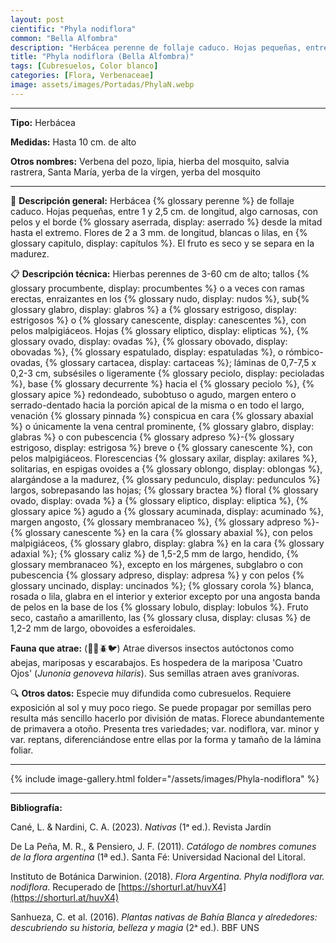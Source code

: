 ```yaml
---
layout: post
cientific: "Phyla nodiflora"
common: "Bella Alfombra"
description: "Herbácea perenne de follaje caduco. Hojas pequeñas, entre 1 y 2,5 cm. de longitud, algo carnosas, con pelos y el borde aserrado desde la mitad hasta el extremo. Flores de 2 a 3 mm. de longitud, blancas o lilas, en capítulos. El fruto es seco y se separa en la madurez."
title: "Phyla nodiflora (Bella Alfombra)"
tags: [Cubresuelos, Color blanco]
categories: [Flora, Verbenaceae]
image: assets/images/Portadas/PhylaN.webp
---
```


***

**Tipo:** Herbácea

**Medidas:** Hasta 10 cm. de alto

**Otros nombres:** Verbena del pozo, lipia, hierba del mosquito, salvia rastrera, Santa María, yerba de la
vírgen, yerba del mosquito

***

🌱 **Descripción general:** Herbácea {% glossary perenne %} de follaje caduco. Hojas pequeñas, entre 1 y 2,5 cm. de longitud, algo carnosas, con pelos y el borde {% glossary aserrada, display: aserrado %} desde la mitad hasta el extremo. Flores de 2 a 3 mm. de longitud, blancas o lilas, en {% glossary capitulo, display: capítulos %}. El fruto es seco y se separa en la madurez.

📋 **Descripción técnica:** Hierbas perennes de 3-60 cm de alto; tallos {% glossary procumbente, display: procumbentes %} o a veces con ramas erectas, enraizantes en los {% glossary nudo, display: nudos %}, sub{% glossary glabro, display: glabros %} a {% glossary estrigoso, display: estrigosos %} o {% glossary canescente, display: canescentes %}, con pelos malpigiáceos. Hojas {% glossary eliptico, display: elipticas %}, {% glossary ovado, display: ovadas %}, {% glossary obovado, display: obovadas %}, {% glossary espatulado, display: espatuladas %}, o rómbico-ovadas, {% glossary cartacea, display: cartaceas %}; láminas de 0,7-7,5 x 0,2-3 cm, subsésiles o ligeramente {% glossary peciolo, display: pecioladas %}, base {% glossary decurrente %} hacia el {% glossary peciolo %}, {% glossary apice %} redondeado, subobtuso o agudo, margen entero o serrado-dentado hacia la porción apical de la misma o en todo el largo, venación {% glossary pinnada %} conspicua en cara {% glossary abaxial %} o únicamente la vena central prominente, {% glossary glabro, display: glabras %} o con pubescencia {% glossary adpreso %}-{% glossary estrigoso, display: estrigosa %} breve o {% glossary canescente %}, con pelos malpigiáceos. Florescencias {% glossary axilar, display: axilares %}, solitarias, en espigas ovoides a {% glossary oblongo, display: oblongas %}, alargándose a la madurez, {% glossary pedunculo, display: pedunculos %} largos, sobrepasando las hojas; {% glossary bractea %} floral {% glossary ovado, display: ovada %} a {% glossary eliptico, display: eliptica %}, {% glossary apice %} agudo a {% glossary acuminada, display: acuminado %}, margen angosto, {% glossary membranaceo %}, {% glossary adpreso %}-{% glossary canescente %} en la cara {% glossary abaxial %}, con pelos malpigiáceos, {% glossary glabro, display: glabra %} en la cara {% glossary adaxial %}; {% glossary caliz %} de 1,5-2,5 mm de largo, hendido, {% glossary membranaceo %}, excepto en los márgenes, subglabro o con pubescencia {% glossary adpreso, display: adpresa %} y con pelos {% glossary uncinado, display: uncinados %}; {% glossary corola %} blanca, rosada o lila, glabra en el interior y exterior excepto por una angosta banda de pelos en la base de los {% glossary lobulo, display: lobulos %}. Fruto seco, castaño a amarillento, las {% glossary clusa, display: clusas %} de 1,2-2 mm de largo, obovoides a esferoidales.

**Fauna que atrae:** (🦋🐝🪲🐦) Atrae diversos insectos autóctonos como abejas, mariposas y escarabajos. Es hospedera de la mariposa 'Cuatro Ojos' (*Junonia genoveva hilaris*). Sus semillas atraen aves granívoras.

🔍 **Otros datos:** Especie muy difundida como cubresuelos. Requiere exposición al sol y muy poco riego. Se puede propagar por semillas pero resulta más sencillo hacerlo por división de matas. Florece abundantemente de primavera a otoño. Presenta tres variedades; var. nodiflora, var. minor y var. reptans, diferenciándose entre ellas por la forma y tamaño de la lámina foliar.

------

{% include image-gallery.html folder="/assets/images/Phyla-nodiflora" %}

***

**Bibliografía:**

Cané, L. & Nardini, C. A. (2023). *Nativas* (1ᵃ ed.). Revista Jardín

De La Peña, M. R., & Pensiero, J. F. (2011). *Catálogo de nombres comunes de la flora argentina* (1ª ed.). Santa Fé: Universidad Nacional del Litoral.

Instituto de Botánica Darwinion. (2018). *Flora Argentina. Phyla nodiflora var. nodiflora*. Recuperado de 
[https://shorturl.at/huvX4](https://shorturl.at/huvX4)

Sanhueza, C. et al. (2016). *Plantas nativas de Bahía Blanca y alrededores: descubriendo su historia, belleza y magia* (2ᵃ ed.). BBF UNS
